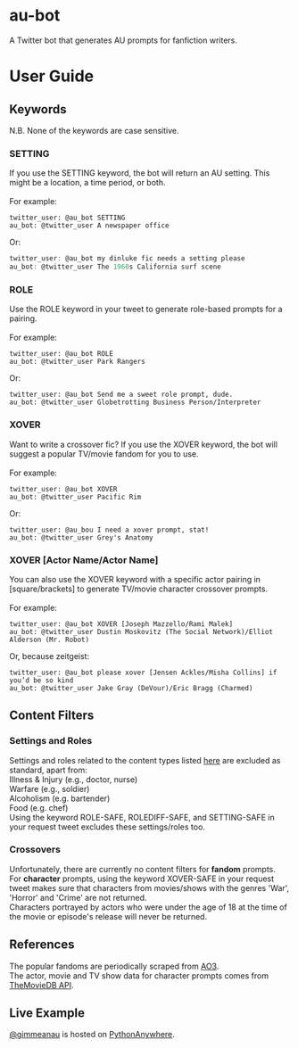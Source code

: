 # au-bot
A Twitter bot that generates AU prompts for fanfiction writers.

# User Guide
## Keywords
N.B. None of the keywords are case sensitive.
<br>

### SETTING
If you use the SETTING keyword, the bot will return an AU setting. This might be a location, a time period, or both.
<br>
<br>
For example:
<br>
```
twitter_user: @au_bot SETTING
au_bot: @twitter_user A newspaper office
```
Or:
<br>
```d
twitter_user: @au_bot my dinluke fic needs a setting please
au_bot: @twitter_user The 1960s California surf scene
```

### ROLE
Use the ROLE keyword in your tweet to generate role-based prompts for a pairing.
<br>
<br>
For example:
<br>
```
twitter_user: @au_bot ROLE
au_bot: @twitter_user Park Rangers
```
Or:
<br>
```
twitter_user: @au_bot Send me a sweet role prompt, dude.
au_bot: @twitter_user Globetrotting Business Person/Interpreter
```

### XOVER
Want to write a crossover fic? If you use the XOVER keyword, the bot will suggest a popular TV/movie fandom for you to use.
<br>
<br>
For example:
<br>
```
twitter_user: @au_bot XOVER
au_bot: @twitter_user Pacific Rim
```
Or:
<br>
```
twitter_user: @au_bou I need a xover prompt, stat!
au_bot: @twitter_user Grey's Anatomy
```

### XOVER [Actor Name/Actor Name]
You can also use the XOVER keyword with a specific actor pairing in [square/brackets] to generate TV/movie character crossover prompts.
<br>
<br>
For example:
<br>
```
twitter_user: @au_bot XOVER [Joseph Mazzello/Rami Malek]
au_bot: @twitter_user Dustin Moskovitz (The Social Network)/Elliot Alderson (Mr. Robot)
```
Or, because zeitgeist:
<br>
```
twitter_user: @au_bot please xover [Jensen Ackles/Misha Collins] if you’d be so kind
au_bot: @twitter_user Jake Gray (DeVour)/Eric Bragg (Charmed)
```

## Content Filters

### Settings and Roles
Settings and roles related to the content types listed [here](https://trigger-warnings.tumblr.com/tags) are excluded as standard, apart from:
<br>
Illness & Injury (e.g., doctor, nurse)
<br>
Warfare (e.g., soldier)
<br>
Alcoholism (e.g. bartender)
<br>
Food (e.g. chef)
<br>
Using the keyword ROLE-SAFE, ROLEDIFF-SAFE, and SETTING-SAFE in your request tweet excludes these settings/roles too.


### Crossovers
Unfortunately, there are currently no content filters for **fandom** prompts.
<br>
For **character** prompts, using the keyword XOVER-SAFE in your request tweet makes sure that characters from movies/shows with the genres 'War', 'Horror' and 'Crime' are not returned.
<br>
Characters portrayed by actors who were under the age of 18 at the time of the movie or episode's release will never be returned.

## References
The popular fandoms are periodically scraped from [AO3](https://archiveofourown.org/).
<br>
The actor, movie and TV show data for character prompts comes from [TheMovieDB API](https://www.themoviedb.org/documentation/api/terms-of-use).

## Live Example
[@gimmeanau](https://twitter.com/gimmeanau) is hosted on [PythonAnywhere](https://www.pythonanywhere.com/).
